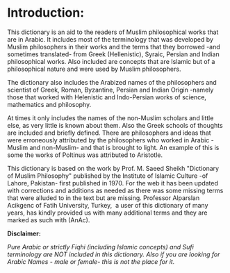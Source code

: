 Introduction:
=============

This dictionary is an aid to the readers of Muslim philosophical works
that are in Arabic. It includes most of the terminology that was
developed by Muslim philosophers in their works and the terms that they
borrowed -and sometimes translated- from Greek (Hellenistic), Syraic,
Persian and Indian philosophical works. Also included are concepts that
are Islamic but of a philosophical nature and were used by Muslim
philosophers.

The dictionary also includes the Arabized names of the philosophers and
scientist of Greek, Roman, Byzantine, Persian and Indian Origin -namely
those that worked with Helenistic and Indo-Persian works of science,
mathematics and philosophy.

At times it only includes the names of the non-Muslim scholars and
little else, as very little is known about them. Also the Greek schools
of thoughts are included and briefly defined. There are philosophers and
ideas that were erroneously attributed by the philosophers who worked in
Arabic -Muslim and non-Muslim- and that is brought to light. An example
of this is some the works of Poltinus was attributed to Aristotle.

This dictionary is based on the work by Prof. M. Saeed Sheikh
"Dictionary of Muslim Philosophy" published by the Institute of Islamic
Culture -of Lahore, Pakistan- first published in 1970. For the web it
has been updated with corrections and additions as needed as there was
some missing terms that were alluded to in the text but are missing.
Professor Alparslan Acikgenc of Fatih University, Turkey,  a user of
this dictionary of many years, has kindly provided us with many
additional terms and they are marked as such with (AnAc).

**Disclaimer:**

*Pure Arabic or strictly Fiqhi (including Islamic concepts) and Sufi
terminology are NOT included in this dictionary. Also if you are looking
for Arabic Names - male or female- this is not the place for it.*


